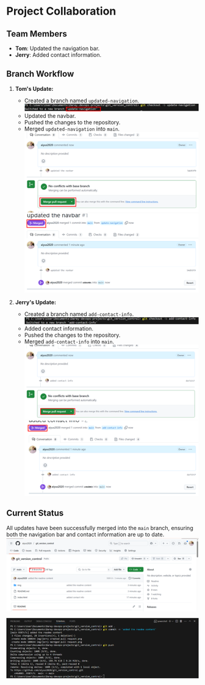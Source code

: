 # Project Collaboration

## Team Members
- **Tom**: Updated the navigation bar.
- **Jerry**: Added contact information.

## Branch Workflow
1. **Tom's Update:**
   - Created a branch named `updated-navigation`.
   ![tom branch](./img/tom%20branch.png)
   - Updated the navbar.
   - Pushed the changes to the repository.
   - Merged `updated-navigation` into `main`.
   ![pull request](./img/tom%20created%20pull%20request.png)
   ![merged](./img/tom%20pull%20request%20merged.png)

2. **Jerry's Update:**
   - Created a branch named `add-contact-info`.
   ![jerry branch](./img/jerry%20created%20branch.png)
   - Added contact information.
   - Pushed the changes to the repository.
   - Merged `add-contact-info` into `main`.
   ![pull request](./img/jerry%20created%20pull%20request.png)
   ![merdged](./img/jerry%20merdged%20pull%20request.png)
## Current Status
All updates have been successfully merged into the `main` branch, ensuring both the navigation bar and contact information are up to date.
![github](./img/github%20dashboard.png)

![terminal](./img/terminal.png)